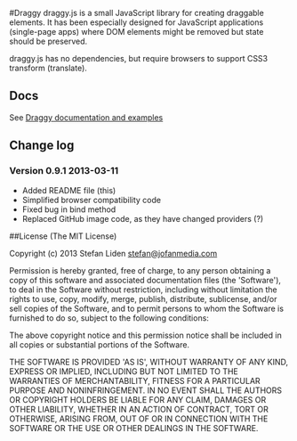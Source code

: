 #Draggy
draggy.js is a small JavaScript library for creating draggable elements.
It has been especially designed for JavaScript applications (single-page apps) where DOM elements might be removed but state should be preserved.

draggy.js has no dependencies, but require browsers to support CSS3 transform (translate).

## Docs
See [Draggy documentation and examples](http://jofan.github.com/Draggy/)

## Change log
### Version 0.9.1 2013-03-11

* Added README file (this)
* Simplified browser compatibility code
* Fixed bug in bind method
* Replaced GitHub image code, as they have changed providers (?)

##License
(The MIT License)

Copyright (c) 2013 Stefan Liden <stefan@jofanmedia.com>

Permission is hereby granted, free of charge, to any person obtaining a copy of this software and associated documentation files (the 'Software'), to deal in the Software without restriction, including without limitation the rights to use, copy, modify, merge, publish, distribute, sublicense, and/or sell copies of the Software, and to permit persons to whom the Software is furnished to do so, subject to the following conditions:

The above copyright notice and this permission notice shall be included in all copies or substantial portions of the Software.

THE SOFTWARE IS PROVIDED 'AS IS', WITHOUT WARRANTY OF ANY KIND, EXPRESS OR IMPLIED, INCLUDING BUT NOT LIMITED TO THE WARRANTIES OF MERCHANTABILITY, FITNESS FOR A PARTICULAR PURPOSE AND NONINFRINGEMENT. IN NO EVENT SHALL THE AUTHORS OR COPYRIGHT HOLDERS BE LIABLE FOR ANY CLAIM, DAMAGES OR OTHER LIABILITY, WHETHER IN AN ACTION OF CONTRACT, TORT OR OTHERWISE, ARISING FROM, OUT OF OR IN CONNECTION WITH THE SOFTWARE OR THE USE OR OTHER DEALINGS IN THE SOFTWARE.
